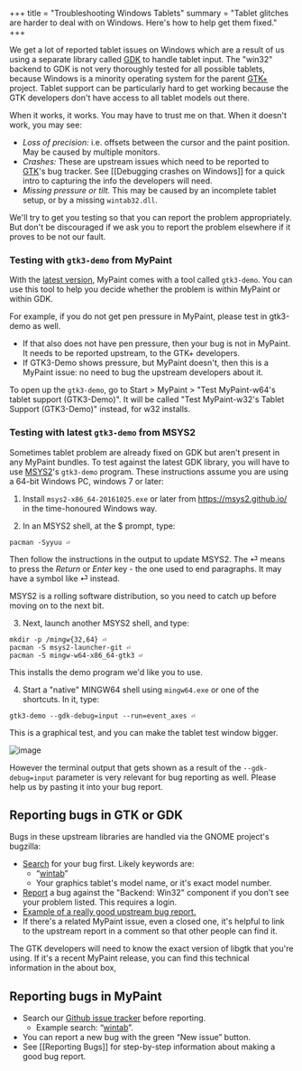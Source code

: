 +++
title = "Troubleshooting Windows Tablets"
summary = "Tablet glitches are harder to deal with on Windows.  Here's how to help get them fixed."
+++

We get a lot of reported tablet issues on Windows which are a result of us using a separate library called [GDK][gdk] to handle tablet input. The "win32" backend to GDK is not very thoroughly tested for all possible tablets, because Windows is a minority operating system for the parent [GTK+][gtk] project. Tablet support can be particularly hard to get working because the GTK developers don't have access to all tablet models out there.

When it works, it works. You may have to trust me on that. When it doesn't work, you may see:

* _Loss of precision:_ i.e. offsets between the cursor and the paint position. May be caused by multiple monitors.
* _Crashes:_ These are upstream issues which need to be reported to [GTK]'s bug tracker. See [[Debugging crashes on Windows]] for a quick intro to capturing the info the developers will need.
* _Missing pressure or tilt._ This may be caused by an incomplete tablet setup, or by a missing `wintab32.dll`.

We'll try to get you testing so that you can report the problem appropriately. But don't be discouraged if we ask you to report the problem elsewhere if it proves to be not our fault.

### Testing with `gtk3-demo` from MyPaint

With the [latest version](https://github.com/mypaint/mypaint/releases/tag/v1.2.1), MyPaint comes with a tool called `gtk3-demo`. You can use this tool to help you decide whether the problem is within MyPaint or within GDK.

For example, if you do not get pen pressure in MyPaint, please test in gtk3-demo as well.

* If that also does not have pen pressure, then your bug is not in MyPaint. It needs to be reported upstream, to the GTK+ developers.
* If GTK3-Demo shows pressure, but MyPaint doesn't, then this is a MyPaint issue: no need to bug the upstream developers about it.

To open up the `gtk3-demo`, go to Start > MyPaint > "Test MyPaint-w64's tablet support (GTK3-Demo)". It will be called  "Test MyPaint-w32's Tablet Support (GTK3-Demo)" instead, for w32 installs.

### Testing with latest `gtk3-demo` from MSYS2
 
Sometimes tablet problem are already fixed on GDK but aren't present in any MyPaint bundles. To test against the latest GDK library, you will have to use [MSYS2](https://msys2.github.io/)'s `gtk3-demo` program. These instructions assume you are using a 64-bit Windows PC, windows 7 or later: 

1. Install `msys2-x86_64-20161025.exe` or later from <https://msys2.github.io/> in the time-honoured Windows way.

2. In an MSYS2 shell, at the $ prompt, type:

  ```
  pacman -Syyuu ⏎
  ```

  Then follow the instructions in the output to update MSYS2.
  The ⏎ means to press the _Return_ or _Enter_ key - the one used to end paragraphs.
  It may have a symbol like ⏎ instead.

  MSYS2 is a rolling software distribution,
  so you need to catch up before moving on to the next bit.

3. Next, launch another MSYS2 shell, and type:

  ```
  mkdir -p /mingw{32,64} ⏎
  pacman -S msys2-launcher-git ⏎
  pacman -S mingw-w64-x86_64-gtk3 ⏎
  ```

  This installs the demo program we'd like you to use.

4. Start a "native" MINGW64 shell using `mingw64.exe` or one of the shortcuts. In it, type:

  ```
  gtk3-demo --gdk-debug=input --run=event_axes ⏎
  ```

  This is a graphical test, and you can make the tablet test window bigger.

  ![image](https://cloud.githubusercontent.com/assets/61299/18417086/9491ec50-781e-11e6-884a-eec501a34aaa.png)

  However the terminal output that gets shown as a result of the `--gdk-debug=input` parameter
  is very relevant for bug reporting as well.
  Please help us by pasting it into your bug report.

## Reporting bugs in GTK or GDK

Bugs in these upstream libraries are handled via the GNOME project's bugzilla:

* [Search](https://bugzilla.gnome.org/query.cgi) for your bug first. Likely keywords are:
  - “[wintab](https://bugzilla.gnome.org/buglist.cgi?bug_status=__all__&content=wintab&list_id=191697&order=bug_id%20DESC&product=gtk%2B&query_format=specific)”
  - Your graphics tablet's model name, or it's exact model number.
* [Report](https://bugzilla.gnome.org/enter_bug.cgi?product=gtk%2B) a bug against the "Backend: Win32" component if you don't see your problem listed. This requires a login.
* [Example of a really good upstream bug report.](https://bugzilla.gnome.org/show_bug.cgi?id=778328)
* If there's a related MyPaint issue, even a closed one, it's helpful to link to the upstream report in a comment so that other people can find it.

The GTK developers will need to know the exact version of libgtk that you're using. If it's a recent MyPaint release, you can find this technical information in the about box, 

## Reporting bugs in MyPaint

* Search our [Github issue tracker](https://github.com/mypaint/mypaint/issues) before reporting. 
  - Example search: “[wintab](https://github.com/mypaint/mypaint/issues?utf8=%E2%9C%93&q=is%3Aissue%20wintab%20)”.
* You can report a new bug with the green “New issue” button.
* See [[Reporting Bugs]] for step-by-step information about making a good bug report.

[gtk]: https://www.gtk.org/
[gdk]: https://git.gnome.org/browse/gtk+/tree/gdk/
